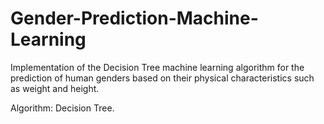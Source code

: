 # Gender-Prediction-Machine-Learning

Implementation of the Decision Tree machine learning algorithm for the prediction of human genders based on their physical characteristics such as weight and height.

Algorithm:
Decision Tree.
